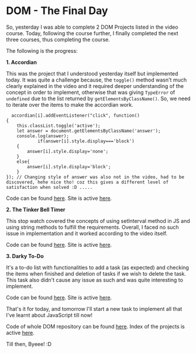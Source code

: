 # DOM - The Final Day

So, yesterday I was able to complete 2 DOM Projects listed in the video course. Today, following the course further, I finally completed the next three courses, thus completing the course. 

The following is the progress:

**1. Accordian**

   This was the project that I understood yesterday itself but implemented today. It was quite a challenge because, the `toggle()` method wasn't much clearly explained in the video and it required deeper understanding of the concept in order to implement, otherwise that was giving `TypeError` of `undefined` due to the list returned by `getElementsByClassName()`. So, we need to iterate over the items to make the accordian work.
   
      accordian[i].addEventListener("click", function()
    {
        this.classList.toggle('active');
        let answer = document.getElementsByClassName('answer');
        console.log(answer);
                if(answer[i].style.display==='block')
        {
            answer[i].style.display='none';
        }
        else{
            answer[i].style.display='block';
        }
    }); // Changing style of answer was also not in the video, had to be discovered, hehe nice tho! coz this gives a different level of satisfaction when solved :D .....
    
 Code can be found [here](https://github.com/jazzcodes/DOM/tree/master/Projects/Project-3).
 Site is active [here](https://jazzcodes.github.io/DOM/Projects/Project-3/).
  
  **2. The Tinker Bell Timer**

This stop watch covered the concepts of using setInterval method in JS and using string methods to fulfill the requirements. Overall, I faced no such issue in implementation and it worked according to the video itself.

 Code can be found [here](https://github.com/jazzcodes/DOM/tree/master/Projects/Project-4).
 Site is active [here](https://jazzcodes.github.io/DOM/Projects/Project-4/).

**3. Darky To-Do**

It's a to-do list with functionalities to add a task (as expected) and checking the items when finished and deletion of tasks if we wish to delete the task. This task also didn't cause any issue as such and was quite interesting to implement.

 Code can be found [here](https://github.com/jazzcodes/DOM/tree/master/Projects/Project-5).
 Site is active [here](https://jazzcodes.github.io/DOM/Projects/Project-5/).
 
 That's it for today, and tomorrow I'll start a new task to implement all that I've learnt about JavaScript till now!

 Code of whole DOM repository can be found [here](https://github.com/jazzcodes/DOM).
 Index of the projects is active [here](https://jazzcodes.github.io/DOM/).

Till then, Byeee! :D
